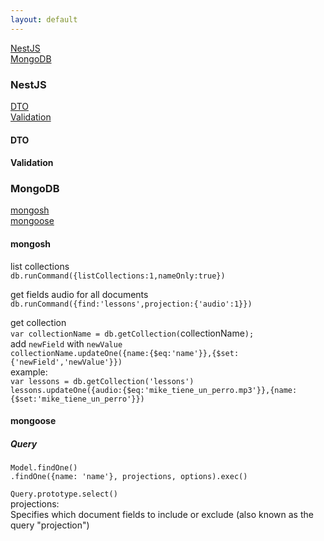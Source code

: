 ```yaml
---
layout: default
---
```


[NestJS](#nestjs)  
[MongoDB](#mongodb)

### NestJS

[DTO](#dto)  
[Validation](#validation)

#### DTO

#### Validation

### MongoDB

[mongosh](#mongosh)  
[mongoose](#mongoose)

#### mongosh

list collections  
`db.runCommand({listCollections:1,nameOnly:true})`  

get fields audio for all documents  
`db.runCommand({find:'lessons',projection:{'audio':1}})`  

get collection  
`var collectionName = db.getCollection(`collectionName`);`  
add `newField` with `newValue`  
`collectionName.updateOne({name:{$eq:'name'}},{$set:{'newField','newValue'}})`  
example:  
`var lessons = db.getCollection('lessons')`  
`lessons.updateOne({audio:{$eq:'mike_tiene_un_perro.mp3'}},{name:{$set:'mike_tiene_un_perro'}})`  


#### mongoose

##### Query

`Model.findOne()`  
`.findOne({name: 'name'}, projections, options).exec()`

`Query.prototype.select()`  
projections:  
Specifies which document fields to include or exclude (also known as the query "projection")
